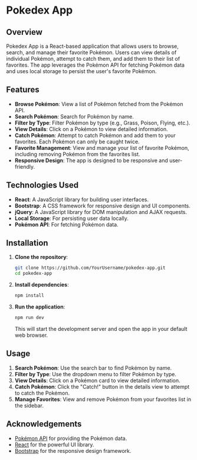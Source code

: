 # Pokedex App

## Overview

Pokedex App is a React-based application that allows users to browse, search, and manage their favorite Pokémon. Users can view details of individual Pokémon, attempt to catch them, and add them to their list of favorites. The app leverages the Pokémon API for fetching Pokémon data and uses local storage to persist the user's favorite Pokémon.

## Features

- **Browse Pokémon**: View a list of Pokémon fetched from the Pokémon API.
- **Search Pokémon**: Search for Pokémon by name.
- **Filter by Type**: Filter Pokémon by type (e.g., Grass, Poison, Flying, etc.).
- **View Details**: Click on a Pokémon to view detailed information.
- **Catch Pokémon**: Attempt to catch Pokémon and add them to your favorites. Each Pokémon can only be caught twice.
- **Favorite Management**: View and manage your list of favorite Pokémon, including removing Pokémon from the favorites list.
- **Responsive Design**: The app is designed to be responsive and user-friendly.

## Technologies Used

- **React**: A JavaScript library for building user interfaces.
- **Bootstrap**: A CSS framework for responsive design and UI components.
- **jQuery**: A JavaScript library for DOM manipulation and AJAX requests.
- **Local Storage**: For persisting user data locally.
- **Pokémon API**: For fetching Pokémon data.

## Installation

1. **Clone the repository**:
    ```sh
    git clone https://github.com/YourUsername/pokedex-app.git
    cd pokedex-app
    ```

2. **Install dependencies**:
    ```sh
    npm install
    ```

3. **Run the application**:
    ```sh
    npm run dev
    ```

    This will start the development server and open the app in your default web browser.


## Usage

1. **Search Pokémon**: Use the search bar to find Pokémon by name.
2. **Filter by Type**: Use the dropdown menu to filter Pokémon by type.
3. **View Details**: Click on a Pokémon card to view detailed information.
4. **Catch Pokémon**: Click the "Catch!" button in the details view to attempt to catch the Pokémon.
5. **Manage Favorites**: View and remove Pokémon from your favorites list in the sidebar.

## Acknowledgements

- [Pokémon API](https://pokeapi.co/) for providing the Pokémon data.
- [React](https://reactjs.org/) for the powerful UI library.
- [Bootstrap](https://getbootstrap.com/) for the responsive design framework.

